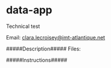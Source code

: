# data-app
Technical test 

Email: clara.lecroisey@imt-atlantique.net

#####Description#####
Files:

#####Instructions#####

